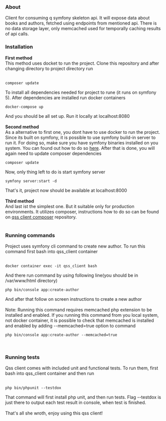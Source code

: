 <h3>About</h3>
Client for consuming q symfony skeleton api. It will expose data about books and authors, fetched using endpoints 
from mentioned api. There is no data storage layer, only memcached used for temporally caching results of api calls.
<h3>Installation</h3>
<b>First method</b>
<br>
This method uses docket to run the project. Clone this repository and after changing directory to project directory run
<br><br>
<pre><code>composer update</code></pre>
To install all dependencies needed for project to rune (it runs on symfony 5). After dependencies are installed run docker containers
<br>
<pre><code>docker-compose up</code></pre>
And you should be all set up. Run it locally at localhost:8080
<br><br>
<b>Second method</b>
<br>
As a alternative to first one, you dont have to use docker to run the project. Since its built on symfony, it is possible to use symfony build-in server to run it.
For doing so, make sure you have symfony binaries installed on you system. You can found out how to do so
<a href="https://symfony.com/download">here</a>. After that is done, you will again need to update composer dependencies
<br>
<pre><code>composer update</code></pre>
Now, only thing left to do is start symfony server
<br>
<pre><code>symfony server:start -d</code></pre>
That's it, project now should be available at localhost:8000
<br><br>
<b>Third method</b>
<br>
And last ist the simplest one. But it suitable only for production environments. It utilizes composer, instructions how to do so
can be found on <a href="https://github.com/zus1/qss_client-compose">qss client composer</a> repository.
<br><br>
<h3>Running commands</h3>
Project uses symfony cli command to create new author. To run this command first bash into qss_client container
<br><br>
<pre><code>docker container exec -it qss_client bash</code></pre>
And there run command by using following line(you should be in /var/www/html directory)
<br>
<pre><code>php bin/console app:create-author</code></pre> 
And after that follow on screen instructions to create a new author
<br><br>
Note: Running this command requires memcached php extension to be installed and enabled. If you running this command from you local system, not docker container,
it is possible to check that memcached is installed and enabled by adding --memcached=true option to command
<br>
<pre><code>php bin/console app:create-author --memcached=true</code></pre>
<br>
<h3>Running tests</h3>
Qss client comes with included unit and functional tests. To run them, first bash into qss_client container and then run
<br><br>
<pre><code>php bin/phpunit --testdox</code></pre>
That command will first install php unit, and then run tests. Flag --testdox is just there to output each test result in console, when test is finished.
<br><br>
That's all she wroth, enjoy using this qss client!